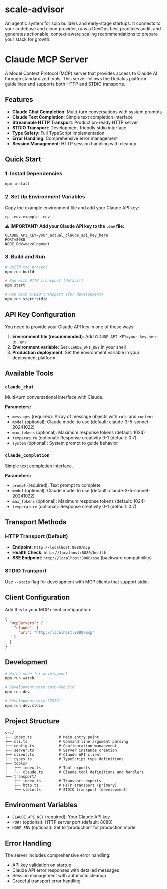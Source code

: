 # scale-advisor
An agentic system for solo builders and early-stage startups. It connects to your codebase and cloud provider, runs a DevOps best practices audit, and generates actionable, context-aware scaling recommendations to prepare your stack for growth.

# Claude MCP Server

A Model Context Protocol (MCP) server that provides access to Claude AI through standardized tools. This server follows the Dedalus platform guidelines and supports both HTTP and STDIO transports.

## Features

- **Claude Chat Completion**: Multi-turn conversations with system prompts
- **Claude Text Completion**: Simple text completion interface
- **Streamable HTTP Transport**: Production-ready HTTP server
- **STDIO Transport**: Development-friendly stdio interface
- **Type Safety**: Full TypeScript implementation
- **Error Handling**: Comprehensive error management
- **Session Management**: HTTP session handling with cleanup

## Quick Start

### 1. Install Dependencies

```bash
npm install
```

### 2. Set Up Environment Variables

Copy the example environment file and add your Claude API key:

```bash
cp .env.example .env
```

**⚠️ IMPORTANT: Add your Claude API key to the `.env` file:**

```env
CLAUDE_API_KEY=your_actual_claude_api_key_here
PORT=8080
NODE_ENV=development
```

### 3. Build and Run

```bash
# Build the project
npm run build

# Run with HTTP transport (default)
npm start

# Run with STDIO transport (for development)
npm run start:stdio
```

## API Key Configuration

You need to provide your Claude API key in one of these ways:

1. **Environment file (recommended)**: Add `CLAUDE_API_KEY=your_key_here` to `.env`
2. **Environment variable**: Set `CLAUDE_API_KEY` in your shell
3. **Production deployment**: Set the environment variable in your deployment platform

## Available Tools

### `claude_chat`
Multi-turn conversational interface with Claude.

**Parameters:**
- `messages` (required): Array of message objects with `role` and `content`
- `model` (optional): Claude model to use (default: claude-3-5-sonnet-20241022)
- `max_tokens` (optional): Maximum response tokens (default: 1024)
- `temperature` (optional): Response creativity 0-1 (default: 0.7)
- `system` (optional): System prompt to guide behavior

### `claude_completion`
Simple text completion interface.

**Parameters:**
- `prompt` (required): Text prompt to complete
- `model` (optional): Claude model to use (default: claude-3-5-sonnet-20241022)
- `max_tokens` (optional): Maximum response tokens (default: 1024)
- `temperature` (optional): Response creativity 0-1 (default: 0.7)

## Transport Methods

### HTTP Transport (Default)
- **Endpoint**: `http://localhost:8080/mcp`
- **Health Check**: `http://localhost:8080/health`
- **SSE Endpoint**: `http://localhost:8080/sse` (backward compatibility)

### STDIO Transport
Use `--stdio` flag for development with MCP clients that support stdio.

## Client Configuration

Add this to your MCP client configuration:

```json
{
  "mcpServers": {
    "claude": {
      "url": "http://localhost:8080/mcp"
    }
  }
}
```

## Development

```bash
# Watch mode for development
npm run watch

# Development with auto-rebuild
npm run dev

# Development with STDIO
npm run dev:stdio
```

## Project Structure

```
src/
├── index.ts            # Main entry point
├── cli.ts              # Command-line argument parsing
├── config.ts           # Configuration management
├── server.ts           # Server instance creation
├── client.ts           # Claude API client
├── types.ts            # TypeScript type definitions
├── tools/
│   ├── index.ts        # Tool exports
│   └── claude.ts       # Claude tool definitions and handlers
└── transport/
    ├── index.ts        # Transport exports
    ├── http.ts         # HTTP transport (primary)
    └── stdio.ts        # STDIO transport (development)
```

## Environment Variables

- `CLAUDE_API_KEY` (required): Your Claude API key
- `PORT` (optional): HTTP server port (default: 8080)
- `NODE_ENV` (optional): Set to 'production' for production mode

## Error Handling

The server includes comprehensive error handling:
- API key validation on startup
- Claude API error responses with detailed messages
- Session management with automatic cleanup
- Graceful transport error handling
